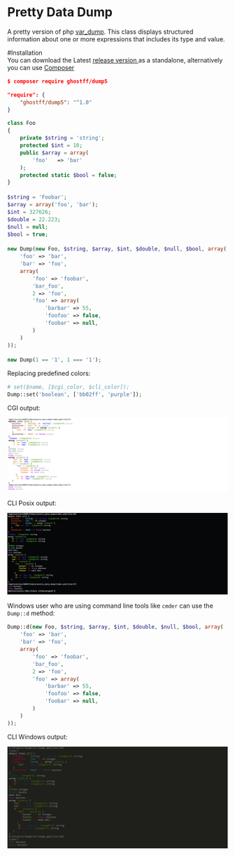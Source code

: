 # Pretty Data Dump
A pretty version of php [var_dump](http://php.net/manual/en/function.var-dump.php). This class displays structured information about one or more expressions that includes its type and value.

#Installation   
You can download the  Latest [release version ](https://github.com/Ghostff/pretty_data_dump/releases/) as a standalone, alternatively you can use [Composer](https://getcomposer.org/) 
```json
$ composer require ghostff/dump5
```
```json
"require": {
    "ghostff/dump5": "^1.0"
}
```

```php
class Foo
{
    private $string = 'string';
    protected $int = 10;
    public $array = array(
        'foo'   => 'bar'
    );
    protected static $bool = false;
}

$string = 'Foobar';
$array = array('foo', 'bar');
$int = 327626;
$double = 22.223;
$null = null;
$bool = true;

new Dump(new Foo, $string, $array, $int, $double, $null, $bool, array(
    'foo' => 'bar',
    'bar' => 'foo',
    array(
        'foo' => 'foobar',
        'bar_foo',
        2 => 'foo',
        'foo' => array(
            'barbar' => 55,
            'foofoo' => false,
            'foobar' => null,
        )
    )
));

new Dump(1 == '1', 1 === '1');
```
Replacing predefined colors:
```php
# set($name, [$cgi_color, $cli_color]);
Dump::set('boolean', ['bb02ff', 'purple']);
```
CGI output:    

![cgi screenshot](cgi.png)

CLI Posix output:     
    
![cli screenshot](posix.png)

Windows user who are using command line tools like `cmder` can use the `Dump::d` method:
```php
Dump::d(new Foo, $string, $array, $int, $double, $null, $bool, array(
    'foo' => 'bar',
    'bar' => 'foo',
    array(
        'foo' => 'foobar',
        'bar_foo',
        2 => 'foo',
        'foo' => array(
            'barbar' => 55,
            'foofoo' => false,
            'foobar' => null,
        )
    )
));
```
CLI Windows output:

![cli screenshot](posixWin.png)

